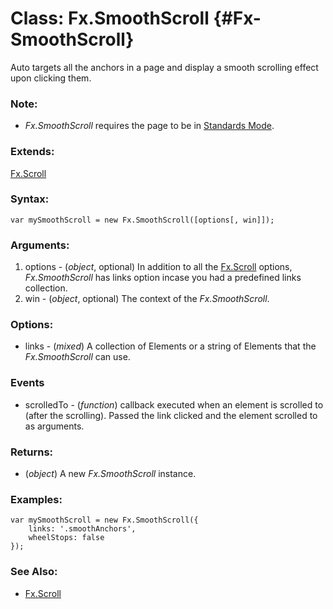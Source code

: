 Class: Fx.SmoothScroll {#Fx-SmoothScroll}
===================================

Auto targets all the anchors in a page and display a smooth scrolling effect upon clicking them.

### Note:

- *Fx.SmoothScroll* requires the page to be in [Standards Mode](http://hsivonen.iki.fi/doctype/).

### Extends:

[Fx.Scroll][]

### Syntax:

	var mySmoothScroll = new Fx.SmoothScroll([options[, win]]);

### Arguments:

1. options - (*object*, optional) In addition to all the [Fx.Scroll][] options, *Fx.SmoothScroll* has links option incase you had a predefined links collection.
2. win     - (*object*, optional) The context of the *Fx.SmoothScroll*.

### Options:

* links - (*mixed*) A collection of Elements or a string <Selector> of Elements that the *Fx.SmoothScroll* can use.

### Events

* scrolledTo - (*function*) callback executed when an element is scrolled to (after the scrolling). Passed the link clicked and the element scrolled to as arguments.

### Returns:

* (*object*) A new *Fx.SmoothScroll* instance.

### Examples:

	var mySmoothScroll = new Fx.SmoothScroll({
		links: '.smoothAnchors',
		wheelStops: false
	});

### See Also:

- [Fx.Scroll][]

[Fx.Scroll]: /more/Fx/Fx.Scroll
